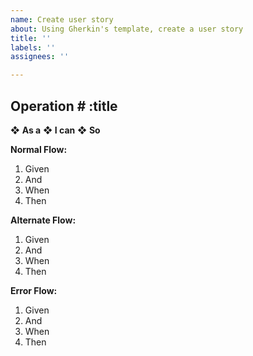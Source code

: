 ```yaml
---
name: Create user story
about: Using Gherkin's template, create a user story
title: ''
labels: ''
assignees: ''

---
```


## Operation # :title
❖ **As a**
❖ **I can** 
❖ **So**

**Normal Flow:**
1. Given
2. And 
3. When
4. Then 

**Alternate Flow:**
1. Given
2. And 
3. When
4. Then 

**Error Flow:**
1. Given
2. And 
3. When
4. Then
